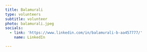 ```yaml
---
title: Balamurali
type: volunteers
subtitle: volunteer
photo: balamurali.jpeg
socials:
  - link: 'https://www.linkedin.com/in/balamurali-b-aa457777/'
    name: LinkedIn

---
```


